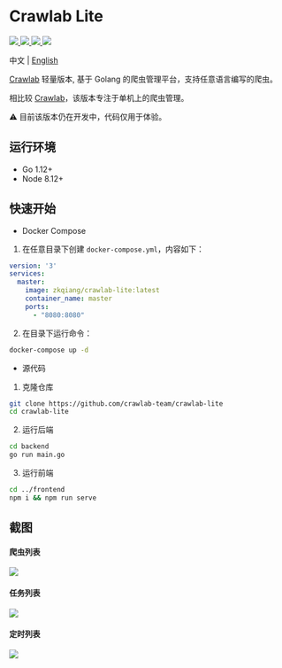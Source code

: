 # Crawlab Lite

<p>
  <a href="https://github.com/crawlab-team/crawlab-lite/commits/master" target="_blank">
    <img src="https://img.shields.io/github/last-commit/crawlab-team/crawlab-lite.svg">
  </a>
  <a href="https://github.com/crawlab-team/crawlab-lite/issues?q=is%3Aissue+is%3Aopen+label%3Abug" target="_blank">
    <img src="https://img.shields.io/github/issues/crawlab-team/crawlab-lite/bug.svg?label=bugs&color=red">
  </a>
  <a href="https://github.com/crawlab-team/crawlab-lite/issues?q=is%3Aissue+is%3Aopen+label%3Aenhancement" target="_blank">
    <img src="https://img.shields.io/github/issues/crawlab-team/crawlab-lite/enhancement.svg?label=enhancements&color=cyan">
  </a>
  <a href="https://github.com/crawlab-team/crawlab-lite/blob/master/LICENSE" target="_blank">
    <img src="https://img.shields.io/github/license/crawlab-team/crawlab-lite.svg">
  </a>
</p>

中文 | [English](https://github.com/crawlab-team/crawlab-lite#readme)

[Crawlab](https://github.com/crawlab-team/crawlab) 轻量版本, 基于 Golang 的爬虫管理平台，支持任意语言编写的爬虫。

相比较 [Crawlab](https://github.com/crawlab-team/crawlab)，该版本专注于单机上的爬虫管理。

:warning: 目前该版本仍在开发中，代码仅用于体验。

## 运行环境
- Go 1.12+
- Node 8.12+

## 快速开始

- Docker Compose

1. 在任意目录下创建 `docker-compose.yml`，内容如下：

```yaml
version: '3'
services:
  master:
    image: zkqiang/crawlab-lite:latest
    container_name: master
    ports:
      - "8080:8080"
```

2. 在目录下运行命令：

```bash
docker-compose up -d
```

- 源代码

1. 克隆仓库

```bash
git clone https://github.com/crawlab-team/crawlab-lite
cd crawlab-lite
```

2. 运行后端

```bash
cd backend
go run main.go
```

3. 运行前端

```bash
cd ../frontend
npm i && npm run serve
```

## 截图

#### 爬虫列表

![](https://github.com/crawlab-team/crawlab-docs/blob/master/assets/images/lite-spider-list.png)

#### 任务列表

![](https://github.com/crawlab-team/crawlab-docs/blob/master/assets/images/lite-task-list.png)

#### 定时列表

![](https://github.com/crawlab-team/crawlab-docs/blob/master/assets/images/lite-schedule-list.png)
